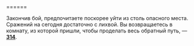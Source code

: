 ======

Закончив бой, предпочитаете поскорее уйти из столь опасного места. Сражений на сегодня достаточно с лихвой. Вы возвращаетесь в комнату, из которой пришли, чтобы проделать весь обратный путь, — [**314**](#n_314).

